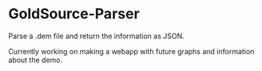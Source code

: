 # GoldSource-Parser

Parse a .dem file and return the information as JSON.

Currently working on making a webapp with future graphs and information about the demo.
